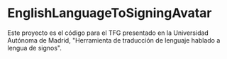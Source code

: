 # EnglishLanguageToSigningAvatar
Este proyecto es el código para el TFG presentado en la Universidad Autónoma de Madrid, "Herramienta de traducción de lenguaje hablado a lengua de signos".
